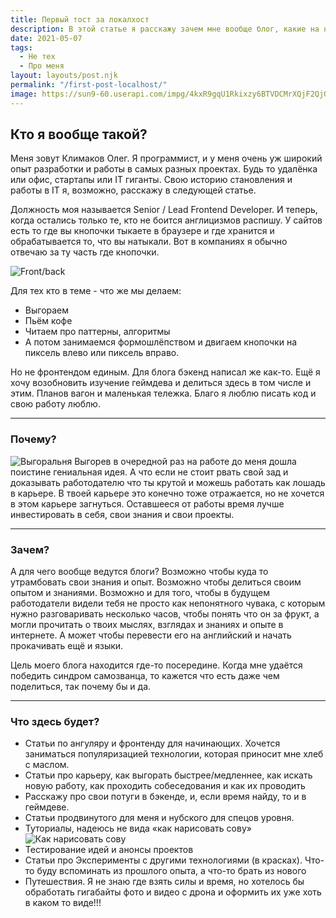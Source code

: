 ```yaml
---
title: Первый тост за локалхост
description: В этой статье я расскажу зачем мне вообще блог, какие на него планы и что я буду в нём писать
date: 2021-05-07
tags:
  - Не тех
  - Про меня
layout: layouts/post.njk
permalink: "/first-post-localhost/"
image: https://sun9-60.userapi.com/impg/4kxR9gqU1Rkixzy6BTVDCMrXQjF2QjGFETJoTg/iRfDGXsasRI.jpg?size=640x360&quality=96&sign=2d01b9c334d41e2e68c3a6311932fdd4&type=album
---
```


## Кто я вообще такой?

Меня зовут Климаков Олег. Я программист, и у меня очень уж широкий опыт разработки и работы в самых разных проектах. Будь то удалёнка или офис, стартапы или IT гиганты. Свою историю становления и работы в IT я, возможно, расскажу в следующей статье.

Должность моя называется Senior / Lead Frontend Developer. И теперь, когда остались только те, кто не боится англицизмов распишу. У сайтов есть то где вы кнопочки тыкаете в браузере и где хранится и обрабатывается то, что вы натыкали. Вот в компаниях я обычно отвечаю за ту часть где кнопочки.

![Front/back](https://lvivity.com/wp-content/uploads/2018/01/fvb-difference.png)

Для тех кто в теме - что же мы делаем:

* Выгораем
* Пьём кофе
* Читаем про паттерны, алгоритмы
* А потом занимаемся формошлёпством и двигаем кнопочки на пиксель влево или пиксель вправо.

Но не фронтендом единым. Для блога бэкенд написал же как-то. Ещё я хочу возобновить изучение геймдева и делиться здесь в том числе и этим. Планов вагон и маленькая тележка. Благо я люблю писать код и свою работу люблю.

- - -

### Почему?

![Выгоральня](https://birdinflight.imgix.net/wp-content/uploads/2016/05/this-is-fine_cover.jpg?fm=png&q=70&fit=crop&crop=faces&mark64=aHR0cHM6Ly9iaXJkaW5mbGlnaHQuaW1naXgubmV0L3dwLWNvbnRlbnQvdXBsb2Fkcy8yMDE5L3NuaXBwZXRfdHJpYWdsZS5wbmc&mark-align=bottom,left&mark-pad=0)
Выгорев в очередной раз на работе до меня дошла поистине гениальная идея. А что если не стоит рвать свой зад и доказывать работодателю что ты крутой и можешь работать как лошадь в карьере. В твоей карьере это конечно тоже отражается, но не хочется в этом карьере загнуться. Оставшееся от работы время лучше инвестировать в себя, свои знания и свои проекты.

- - -

### Зачем?

А для чего вообще ведутся блоги?
Возможно чтобы куда то утрамбовать свои знания и опыт.
Возможно чтобы делиться своим опытом и знаниями.
Возможно и для того, чтобы в будущем работодатели видели тебя не просто как непонятного чувака, с которым нужно разговаривать несколько часов, чтобы понять что он за фрукт, а могли прочитать о твоих мыслях, взглядах и знаниях и опыте в интернете.
А может чтобы перевести его на английский и начать прокачивать ещё и языки.

Цель моего блога находится где-то посередине. Когда мне удаётся победить синдром самозванца, то кажется что есть даже чем поделиться, так почему бы и да.

- - -

### Что здесь будет?

* Статьи по ангуляру и фронтенду для начинающих. Хочется заниматься популяризацией технологии, которая приносит мне хлеб с маслом.
* Статьи про карьеру, как выгорать быстрее/медленнее, как искать новую работу, как проходить собеседования и как их проводить
* Расскажу про свои потуги в бэкенде, и, если время найду, то и в геймдеве.
* Статьи продвинутого для меня и нубского для спецов уровня.
* Туториалы, надеюсь не вида «как нарисовать сову»
  ![Как нарисовать сову](https://site.ua/uploads/post_body_images/6766/5d712da4c4232.jpg)
* Тестирование идей и анонсы проектов
* Статьи про Эксперименты с другими технологиями (в красках). Что-то буду вспоминать из прошлого опыта, а что-то брать из нового
* Путешествия. Я не знаю где взять силы и время, но хотелось бы обработать гигабайты фото и видео с дрона и оформить их уже хоть в каком то виде!!!
